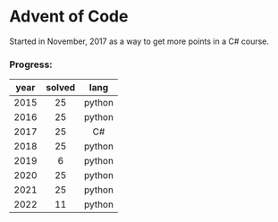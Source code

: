 # Advent of Code

Started in November, 2017 as a way to get more points in a C# course.

### Progress:
| year | solved | lang |
| :--: | :----: | :--: |
| 2015 | 25 | python |
| 2016 | 25 | python |
| 2017 | 25 | C# |
| 2018 | 25 | python |
| 2019 | 6 | python |
| 2020 | 25 | python |
| 2021 | 25 | python |
| 2022 | 11 | python |
